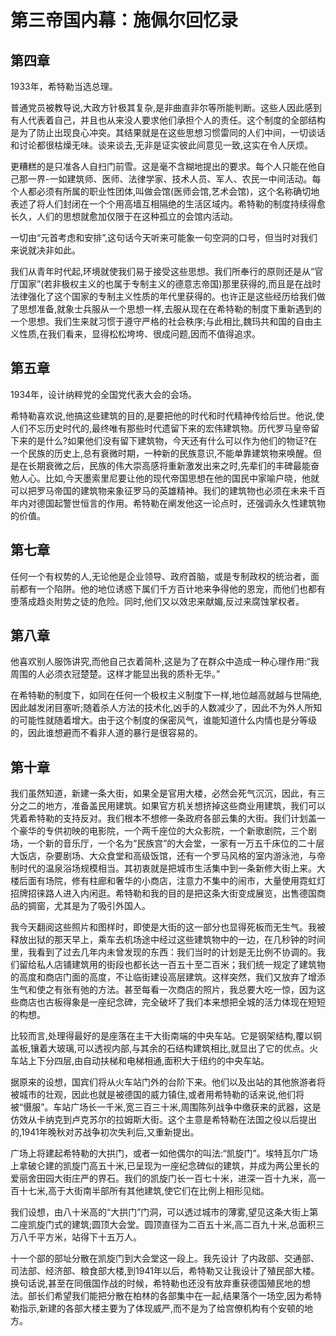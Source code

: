 # 第三帝国内幕：施佩尔回忆录

## 第四章

1933年，希特勒当选总理。

普通党员被教导说,大政方针极其复杂,是非曲直非尔等所能判断。这些人因此感到有人代表着自己，并且也从来没人要求他们承担个人的责任。这个制度的全部结构是为了防止出现良心冲突。其结果就是在这些思想习惯雷同的人们中间，一切谈话和讨论都很枯燥无味。谈来谈去,无非是证实彼此间意见一致,这实在令人厌烦。 

更糟糕的是只准各人自扫门前雪。这是毫不含糊地提出的要求。每个人只能在他自己那一界-一如建筑师、医师、法律学家、技术人员、军人、农民一中间活动。每个人都必须有所属的职业性团体,叫做会馆(医师会馆,艺术会馆)，这个名称确切地表述了将人们封闭在一个个用高墙互相隔绝的生活区域内。希特勒的制度持续得愈长久，人们的思想就愈加仅限于在这种孤立的会馆内活动。

一切由“元首考虑和安排”,这句话今天听来可能象一句空洞的口号，但当时对我们来说就决非如此。 

我们从青年时代起,环境就使我们易于接受这些思想。我们所奉行的原则还是从“官厅国家”(若非极权主义的也属于专制主义的德意志帝国)那里获得的,而且是在战时法律强化了这个国家的专制主义性质的年代里获得的。也许正是这些经历给我们做了思想准备,就象士兵服从一个思想一样,去服从现在在希特勒的制度下重新遇到的一个思想。我们生来就习惯于遵守严格的社会秩序;与此相比,魏玛共和国的自由主义性质,在我们看来，显得松松垮垮、很成问题,因而不值得追求。

## 第五章

1934年，设计纳粹党的全国党代表大会的会场。

希特勒喜欢说,他搞这些建筑的目的,是要把他的时代和时代精神传给后世。他说,使人们不忘历史时代的,最终唯有那些时代遗留下来的宏伟建筑物。历代罗马皇帝留下来的是什么?如果他们没有留下建筑物，今天还有什么可以作为他们的物证?在一个民族的历史上,总有衰微时期，一种新的民族意识,不能单靠建筑物来唤醒。但是在长期衰微之后，民族的伟大崇高感将重新激发出来之时,先辈们的丰碑最能奋勉人心。比如,今天墨索里尼要让他的现代帝国思想在他的国民中家喻户晓，他就可以把罗马帝国的建筑物来象征罗马的英雄精神。我们的建筑物也必须在未来千百年内对德国起警世恒言的作用。希特勒在阐发他这一论点时，还强调永久性建筑物的价值。

## 第七章

任何一个有权势的人,无论他是企业领导、政府首脑，或是专制政权的统治者，面前都有一个陷阱。他的地位诱惑下属们千方百计地来争得他的恩宠，而他们也都有堕落成趋炎附势之徒的危险。同时,他们又以效忠来献媚,反过来腐蚀掌权者。

## 第八章

他喜欢别人服饰讲究,而他自己衣着简朴,这是为了在群众中造成一种心理作用:“我周围的人必须衣冠楚楚。这样才能显出我的质朴无华。”

在希特勒的制度下，如同在任何一个极权主义制度下一样,地位越高就越与世隔绝,因此越发闭目塞听;随着杀人方法的技术化,凶手的人数减少了，因此不为外人所知的可能性就随着增大。由于这个制度的保密风气，谁能知道什么内情也是分等级的，因此谁想避而不看非人道的暴行是很容易的。

## 第十章

我们虽然知道，新建一条大街，如果全是官用大楼，必然会死气沉沉，因此，有三分之二的地方，准备盖民用建筑。如果官方机关想挤掉这些商业用建筑，我们可以凭着希特勒的支持反对。我们根本不想修一条政府各部云集的大街。我们计划盖一个豪华的专供初映的电影院，一个两千座位的大众影院，一个新歌剧院，三个剧场，一个新的音乐厅，一个名为“民族宫”的大会堂，一家有一万五千床位的二十层大饭店，杂要剧场、大众食堂和高级饭馆，还有一个罗马风格的室内游泳池，与帝制时代的温泉浴场规模相当。其初衷就是把城市生活集中到一条新修大街上来。大楼后面有场院，修有柱廊和奢华的小商店，注意力不集中的闹市，大量使用霓虹灯招牌招徕路人进入内闲逛。希特勒和我的目的是把这条大街变成展览，出售德国商品的㨄窗，尤其是为了吸引外国人。

我今天翻阅这些照片和图样时，即使是大街的这一部分也显得死板而无生气。我被释放出狱的那天早上，乘车去机场途中经过这些建筑物中的一边，在几秒钟的时间里，我看到了过去几年内未曾发现的东西：我们当时的计划是无比例不协调的。我们留给私人店铺建筑用的街段也都长达一百五十至二百米；我们统一规定了建筑物的高度和商店门面的高度，不让临街建设高层建筑。这样突然，我们又放弃了增添生气和使之有张有弛的方法。甚至每看一次商店的照片，我总要大吃一惊，因为这些商店也古板得象是一座纪念碑，完全破坏了我们本来想把全城的活力体现在短短的构想。

比较而言,处理得最好的是座落在主干大街南端的中央车站。它是钢架结构,覆以铜盖板,镶着大玻璃,可以透视内部,与其余的石结构建筑相比,就显出了它的优点。火车站上下分四层,由自动扶梯和电梯相通,面积大于纽约的中央车站。

据原来的设想，国宾们将从火车站门外的台阶下来。他们以及出站的其他旅游者将被城市的壮观，因此也就是被德国的威力镇住,或者用希特勒的话来说,他们将被“慑服”。车站广场长一千米,宽三百三十米,周围陈列战争中缴获来的武器，这是仿效从卡纳克到卢克苏尔的拉姆斯大街。这个主意是希特勒在法国之役以后提出的,1941年晚秋对苏战争初次失利后,又重新提出。

广场上将建起希特勒的大拱门，或者一如他偶尔的叫法:“凯旋门”。埃特瓦尔广场上拿破仑建的凯旋门高五十米,已呈现为一座纪念碑似的建筑，并成为两公里长的爱丽舍田园大街庄严的界石。我们的凯旋门长一百七十米，进深一百十九米，高一百十七米,高于大街南半部所有其他建筑,使它们在比例上相形见绌。

我们设想，由八十米高的“大拱门”门洞，可以透过城市的薄雾,望见这条大街上第二座凯旋门式的建筑;圆顶大会堂。圆顶直径为二百五十米,高二百九十米,总面积三万八千平方米，站得下十五万人。

十一个部的部址分散在凯旋门到大会堂这一段上。我先设计 了内政部、交通部、司法部、经济部、粮食部大楼,到1941年以后，希特勒又让我设计了殖民部大楼。换句话说,甚至在同俄国作战的时候，希特勒也还没有放弃重获德国殖民地的想法。部长们希望我们能把分散在柏林的各部集中在一起,结果落个一场空,因为希特勒指示,新建的各部大楼主要为了体现威严,而不是为了给宫僚机构有个安顿的地方。

